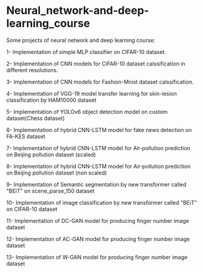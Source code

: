 # Neural_network-and-deep-learning_course

Some projects of neural network and deep learning course:

1- Implementation of simple MLP classifier on CIFAR-10 dataset.

2- Implementation of CNN models for CIFAR-10 dataset calssification in different resolutions.

3- Implementation of CNN models for Fashion-Mnist dataset calssification.

4- Implementation of VGG-19 model transfer learning for skin-lesion classification by HAM10000 dataset 

5- Implementation of YOLOv6 object detection model on custom dataset(Chess dataset)

6- Implementation of hybrid CNN-LSTM model for fake news detection on FA-KES dataset

7- Implementation of hybrid CNN-LSTM model for Air‑pollution prediction on Beijing pollution dataset (scaled) 

8- Implementation of hybrid CNN-LSTM model for Air‑pollution prediction on Beijing pollution dataset (non scaled) 

9- Implementation of Semantic segmentation by new transformer called "BEiT" on scene_parse_150 dataset

10- Implementation of image classification by new transformer called "BEiT" on CIFAR-10 dataset

11- Implementation of DC-GAN model for producing finger number image dataset

12- Implementation of AC-GAN model for producing finger number image dataset

13- Implementation of W-GAN model for producing finger number image dataset
